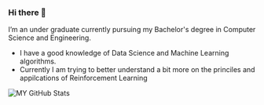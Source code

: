 ### Hi there 👋

<!--
**VishalkrishnaBlaze/VishalkrishnaBlaze** is a ✨ _special_ ✨ repository because its `README.md` (this file) appears on your GitHub profile.

Here are some ideas to get you started:

- 🔭 I’m currently working on ...
- 🌱 I’m currently learning ...
- 👯 I’m looking to collaborate on ...
- 🤔 I’m looking for help with ...
- 💬 Ask me about ...
- 📫 How to reach me: ...
- 😄 Pronouns: ...
- ⚡ Fun fact: ...
-->

I’m an under graduate currently pursuing my Bachelor's degree in Computer Science and Engineering.
- I have a good knowledge of Data Science and Machine Learning algorithms.
- Currently I am trying to better understand a bit more on the princiles and appilcations of Reinforcement Learning

![MY GitHub Stats](https://github-readme-stats.vercel.app/api?username=VishalkrishnaBlaze&show_icons=true&hide=["contribs","prs"])
